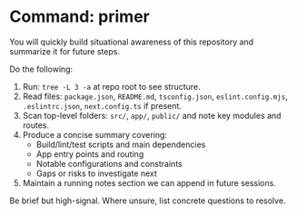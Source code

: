 # Command: primer

You will quickly build situational awareness of this repository and summarize it for future steps.

Do the following:
1) Run: `tree -L 3 -a` at repo root to see structure.
2) Read files: `package.json`, `README.md`, `tsconfig.json`, `eslint.config.mjs`, `.eslintrc.json`, `next.config.ts` if present.
3) Scan top-level folders: `src/`, `app/`, `public/` and note key modules and routes.
4) Produce a concise summary covering:
   - Build/lint/test scripts and main dependencies
   - App entry points and routing
   - Notable configurations and constraints
   - Gaps or risks to investigate next
5) Maintain a running notes section we can append in future sessions.

Be brief but high-signal. Where unsure, list concrete questions to resolve.